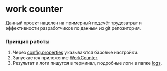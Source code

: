 # work counter

Данный проект нацелен на примерный подсчёт трудозатрат
и эффективности разработчиков по данным из git репозитория.

### Принцип работы

1) Через [config.properties](src/main/resources/config.properties) указываются базовые настройки.
2) Запускается приложение [WorkCounter](src/main/java/ru/protei/WorkCounter.java).
3) Результат и логи пишутся в терминал, подробные логи в папке [logs](logs).
